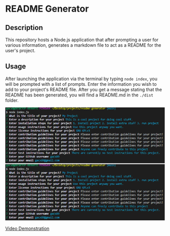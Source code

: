 # README Generator

## Description
This repository hosts a Node.js application that after prompting a user for various information, generates a markdown file to act as a README for the user's project.

## Usage
After launching the application via the terminal by typing `node index`, you will be prompted with a list of prompts. Enter the information you wish to add to your project's README file. After you get a message stating that the README has been generated, you will find a README.md in the `./dist` folder.

![Image of application](https://github.com/gacx89/readme-generator/blob/main/screenshots/application_usage.PNG)
![Image of generated readme](https://github.com/gacx89/readme-generator/blob/main/screenshots/application_usage.PNG)

[Video Demonstration](https://drive.google.com/file/d/19rKduG5Gy7nT5Y3-pxrw0GZ_Y7VeJaWx/view)
